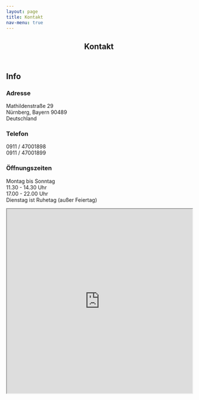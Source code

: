 ```yaml
---
layout: page
title: Kontakt
nav-menu: true
---
```


<!-- Main -->
<div id="main" class="alt">

<!-- One -->
<section id="one">
	<div class="inner">
		<header class="major">
			<h1>Kontakt</h1>
		</header>

<!-- Content -->
<h2 id="content">Info</h2>
<div class="row">
	<!-- Break -->
	<div class="4u 12u$(medium)">
		<h3>Adresse</h3>
     		<p>Mathildenstraße 29 <br> Nürnberg, Bayern 90489 <br> Deutschland</p>
	</div>
	<div class="4u 12u$(medium)">
		<h3>Telefon</h3>
		<p>0911 / 47001898 <br> 0911 / 47001899</p>
	</div>
	<div class="4u$ 12u$(medium)">
		<h3>Öffnungszeiten</h3>
    <p>Montag bis Sonntag <br> 11.30 - 14.30 Uhr <br> 17.00 - 22.00 Uhr <br> Dienstag ist Ruhetag (außer Feiertag)</p>	
	</div>
</div>

<iframe src="https://www.google.com/maps/embed?pb=!1m18!1m12!1m3!1d2593.2013539235295!2d11.097701315695817!3d49.461809979351266!2m3!1f0!2f0!3f0!3m2!1i1024!2i768!4f13.1!3m3!1m2!1s0x479f579463125539%3A0x3752aade544fead2!2sChina-Thai+Restaurant+Do!5e0!3m2!1sde!2sde!4v1551220010038" style="width:100%;height:500px;" allowfullscreen></iframe>				


</div>
</section>

</div>
